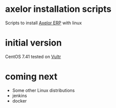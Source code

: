 # axelor installation scripts
Scripts to install [Axelor ERP](https://www.axelor.com/ "Axelor") with linux

# initial version
CentOS 7.41 tested on [Vultr](https://www.vultr.com/ "Vultr")

# coming next
* Some other Linux distributions
* jenkins
* docker
